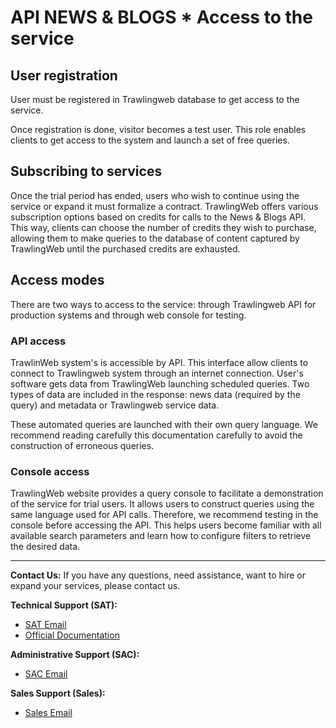 # API NEWS & BLOGS * Access to the service

## User registration

User must be registered in Trawlingweb database to get access to the service.

Once registration is done, visitor becomes a test user. This role enables clients to get access to the system and launch a set of free queries.

## Subscribing to services

Once the trial period has ended, users who wish to continue using the service or expand it must formalize a contract. TrawlingWeb offers various subscription options based on credits for calls to the News & Blogs API. This way, clients can choose the number of credits they wish to purchase, allowing them to make queries to the database of content captured by TrawlingWeb until the purchased credits are exhausted.

## Access modes

There are two ways to access to the service: through Trawlingweb API for production systems and through web console for testing.

### API access

TrawlinWeb system's is accessible by API. This interface allow clients to connect to Trawlingweb system through an internet connection. User's software gets data from TrawlingWeb launching scheduled queries. Two types of data are included in the response: news data (required by the query) and metadata or Trawlingweb service data.

These automated queries are launched with their own query language. We recommend reading carefully this documentation carefully to avoid the construction of erroneous queries.

### Console access

TrawlingWeb website provides a query console to facilitate a demonstration of the service for trial users. It allows users to construct queries using the same language used for API calls. Therefore, we recommend testing in the console before accessing the API. This helps users become familiar with all available search parameters and learn how to configure filters to retrieve the desired data.

---
**Contact Us:**
If you have any questions, need assistance, want to hire or expand your services, please contact us.

**Technical Support (SAT):**
* [SAT Email](mailto:support@trawlingweb.com)
* [Official Documentation](https://docs.trawlingweb.com)

**Administrative Support (SAC):**
* [SAC Email](mailto:gestion@trawlingweb.com)

**Sales Support (Sales):**
* [Sales Email](mailto:sales@trawlingweb.com)